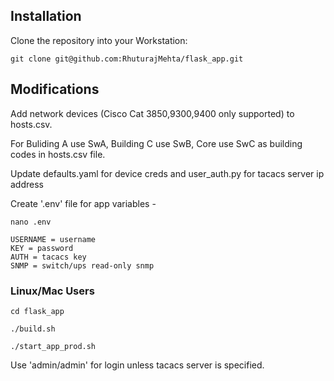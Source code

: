 ## Installation

Clone the repository into your Workstation:
```
git clone git@github.com:RhuturajMehta/flask_app.git

```

## Modifications

Add network devices (Cisco Cat 3850,9300,9400 only supported) to hosts.csv. 

For Buliding A use SwA, Building C use SwB, Core use SwC as building codes in hosts.csv file.

Update defaults.yaml for device creds and user_auth.py for tacacs server ip address

Create '.env' file for app variables - 

```
nano .env

USERNAME = username
KEY = password
AUTH = tacacs key
SNMP = switch/ups read-only snmp
```


### Linux/Mac Users

```
cd flask_app

./build.sh

./start_app_prod.sh
```
Use 'admin/admin' for login unless tacacs server is specified.